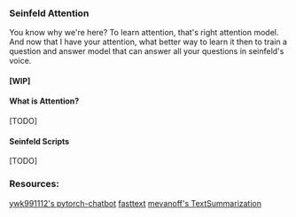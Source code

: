 ### Seinfeld Attention

You know why we're here? To learn attention, that's right attention model. And now that I have your attention, what better way to learn it then to train a question and answer model that can answer all your questions in seinfeld's voice.


#### [WIP]

#### What is Attention?
[TODO]

#### Seinfeld Scripts
[TODO]


### Resources:
[ywk991112's pytorch-chatbot](https://github.com/ywk991112/pytorch-chatbot)
[fasttext](https://fasttext.cc/docs/en/faqs.html)
[mevanoff's TextSummarization](https://github.com/mevanoff24/TextSummarization)  
